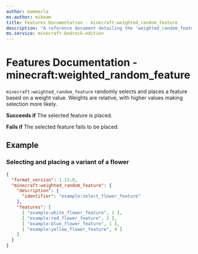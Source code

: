 ```yaml
---
author: mammerla
ms.author: mikeam
title: Features Documentation - minecraft:weighted_random_feature
description: "A reference document detailing the 'weighted_random_feature' feature"
ms.service: minecraft-bedrock-edition
---
```


# Features Documentation - minecraft:weighted_random_feature

`minecraft:weighted_random_feature` randomly selects and places a feature based on a weight value. Weights are relative, with higher values making selection more likely.

**Succeeds if**
The selected feature is placed.

**Fails if**
The selected feature fails to be placed.

## Example

### Selecting and placing a variant of a flower

```json
{
  "format_version": 1.13.0,
  "minecraft:weighted_random_feature": {
    "description": {
      "identifier": "example:select_flower_feature"
    },
    "features": [
      [ "example:white_flower_feature", 1 ],
      [ "example:red_flower_feature", 2 ],
      [ "example:blue_flower_feature", 1 ],
      [ "example:yellow_flower_feature", 4 ]
    ]
  }
}
```
